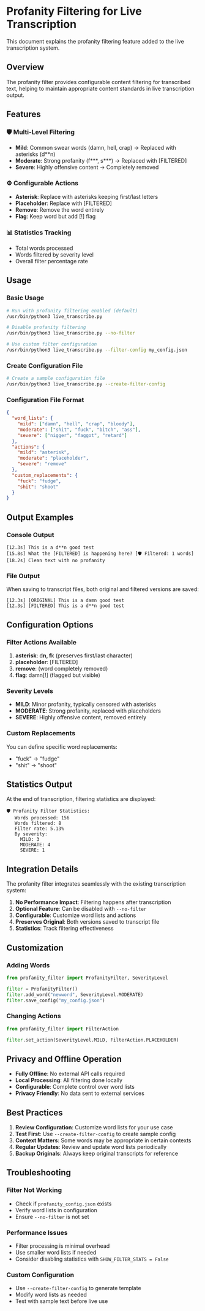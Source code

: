 # Profanity Filtering for Live Transcription

This document explains the profanity filtering feature added to the live transcription system.

## Overview

The profanity filter provides configurable content filtering for transcribed text, helping to maintain appropriate content standards in live transcription output.

## Features

### 🛡️ Multi-Level Filtering
- **Mild**: Common swear words (damn, hell, crap) → Replaced with asterisks (d**n)
- **Moderate**: Strong profanity (f***, s***) → Replaced with [FILTERED]
- **Severe**: Highly offensive content → Completely removed

### ⚙️ Configurable Actions
- **Asterisk**: Replace with asterisks keeping first/last letters
- **Placeholder**: Replace with [FILTERED] 
- **Remove**: Remove the word entirely
- **Flag**: Keep word but add [!] flag

### 📊 Statistics Tracking
- Total words processed
- Words filtered by severity level
- Overall filter percentage rate

## Usage

### Basic Usage
```bash
# Run with profanity filtering enabled (default)
/usr/bin/python3 live_transcribe.py

# Disable profanity filtering
/usr/bin/python3 live_transcribe.py --no-filter

# Use custom filter configuration
/usr/bin/python3 live_transcribe.py --filter-config my_config.json
```

### Create Configuration File
```bash
# Create a sample configuration file
/usr/bin/python3 live_transcribe.py --create-filter-config
```

### Configuration File Format
```json
{
  "word_lists": {
    "mild": ["damn", "hell", "crap", "bloody"],
    "moderate": ["shit", "fuck", "bitch", "ass"],
    "severe": ["nigger", "faggot", "retard"]
  },
  "actions": {
    "mild": "asterisk",
    "moderate": "placeholder", 
    "severe": "remove"
  },
  "custom_replacements": {
    "fuck": "fudge",
    "shit": "shoot"
  }
}
```

## Output Examples

### Console Output
```
[12.3s] This is a d**n good test
[15.8s] What the [FILTERED] is happening here? [🛡️ Filtered: 1 words]
[18.2s] Clean text with no profanity
```

### File Output
When saving to transcript files, both original and filtered versions are saved:
```
[12.3s] [ORIGINAL] This is a damn good test
[12.3s] [FILTERED] This is a d**n good test
```

## Configuration Options

### Filter Actions Available
1. **asterisk**: d**n, f**k (preserves first/last character)
2. **placeholder**: [FILTERED]
3. **remove**: (word completely removed)
4. **flag**: damn[!] (flagged but visible)

### Severity Levels
- **MILD**: Minor profanity, typically censored with asterisks
- **MODERATE**: Strong profanity, replaced with placeholders
- **SEVERE**: Highly offensive content, removed entirely

### Custom Replacements
You can define specific word replacements:
- "fuck" → "fudge"
- "shit" → "shoot"

## Statistics Output

At the end of transcription, filtering statistics are displayed:

```
🛡️ Profanity Filter Statistics:
   Words processed: 156
   Words filtered: 8
   Filter rate: 5.13%
   By severity:
     MILD: 3
     MODERATE: 4
     SEVERE: 1
```

## Integration Details

The profanity filter integrates seamlessly with the existing transcription system:

1. **No Performance Impact**: Filtering happens after transcription
2. **Optional Feature**: Can be disabled with `--no-filter`
3. **Configurable**: Customize word lists and actions
4. **Preserves Original**: Both versions saved to transcript file
5. **Statistics**: Track filtering effectiveness

## Customization

### Adding Words
```python
from profanity_filter import ProfanityFilter, SeverityLevel

filter = ProfanityFilter()
filter.add_word("newword", SeverityLevel.MODERATE)
filter.save_config("my_config.json")
```

### Changing Actions
```python
from profanity_filter import FilterAction

filter.set_action(SeverityLevel.MILD, FilterAction.PLACEHOLDER)
```

## Privacy and Offline Operation

- **Fully Offline**: No external API calls required
- **Local Processing**: All filtering done locally
- **Configurable**: Complete control over word lists
- **Privacy Friendly**: No data sent to external services

## Best Practices

1. **Review Configuration**: Customize word lists for your use case
2. **Test First**: Use `--create-filter-config` to create sample config
3. **Context Matters**: Some words may be appropriate in certain contexts
4. **Regular Updates**: Review and update word lists periodically
5. **Backup Originals**: Always keep original transcripts for reference

## Troubleshooting

### Filter Not Working
- Check if `profanity_config.json` exists
- Verify word lists in configuration
- Ensure `--no-filter` is not set

### Performance Issues
- Filter processing is minimal overhead
- Use smaller word lists if needed
- Consider disabling statistics with `SHOW_FILTER_STATS = False`

### Custom Configuration
- Use `--create-filter-config` to generate template
- Modify word lists as needed
- Test with sample text before live use
